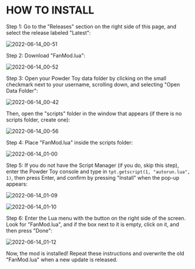 # HOW TO INSTALL

Step 1: Go to the "Releases" section on the right side of this page, and select the release labeled "Latest":

![2022-06-14_00-51](https://user-images.githubusercontent.com/59275598/173496042-b9613314-e90a-4a8d-b9da-8aab34cf2086.png)

Step 2: Download "FanMod.lua":

![2022-06-14_00-52](https://user-images.githubusercontent.com/59275598/173496096-ebf46f65-e753-4704-ae3e-42a082d8f778.png)

Step 3: Open your Powder Toy data folder by clicking on the small checkmark next to your username, scrolling down, and selecting "Open Data Folder":

![2022-06-14_00-42](https://user-images.githubusercontent.com/59275598/173496213-de072aad-eaa1-4b1a-8cc4-89c007d07781.png)

Then, open the "scripts" folder in the window that appears (if there is no scripts folder, create one):

![2022-06-14_00-56](https://user-images.githubusercontent.com/59275598/173497079-ce753ac7-bd55-47f7-99d8-d4dc6000821a.png)

Step 4: Place "FanMod.lua" inside the scripts folder:

![2022-06-14_01-00](https://user-images.githubusercontent.com/59275598/173497145-f2d7192a-a97f-4c39-bf8a-1a0589b6cba1.png)

Step 5: If you do not have the Script Manager (if you do, skip this step), enter the Powder Toy console and type in `tpt.getscript(1, "autorun.lua", 1)`, then press Enter, and confirm by pressing "Install" when the pop-up appears:

![2022-06-14_01-09](https://user-images.githubusercontent.com/59275598/173498034-3a84cb06-201e-4c63-a969-cd5825647e39.png)

![2022-06-14_01-10](https://user-images.githubusercontent.com/59275598/173498059-788593d0-b489-4ec3-b323-368236dab7e6.png)

Step 6: Enter the Lua menu with the button on the right side of the screen. Look for "FanMod.lua", and if the box next to it is empty, click on it, and then press "Done":

![2022-06-14_01-12](https://user-images.githubusercontent.com/59275598/173498412-dbdfdb0e-b42d-4327-bad7-41bf2e94a459.png)

Now, the mod is installed! Repeat these instructions and overwrite the old "FanMod.lua" when a new update is released.
